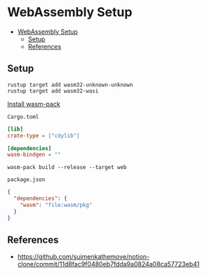 # WebAssembly Setup

- [WebAssembly Setup](#webassembly-setup)
  - [Setup](#setup)
  - [References](#references)

## Setup

```shell
rustup target add wasm32-unknown-unknown
rustup target add wasm32-wasi
```

[Install wasm-pack](https://rustwasm.github.io/wasm-pack/installer/)

`Cargo.toml`

```toml
[lib]
crate-type = ["cdylib"]

[dependencies]
wasm-bindgen = ""
```

```shell
wasm-pack build --release --target web
```

`package.json`

```json
{
  "dependencies": {
    "wasm": "file:wasm/pkg"
  }
}
```

## References

- <https://github.com/suimenkathemove/notion-clone/commit/11d8fac9f0480eb7fdda9a0824a08ca57723eb41>
